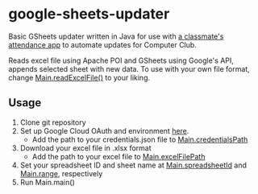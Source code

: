 # google-sheets-updater

Basic GSheets updater written in Java for use with [a classmate's attendance app](https://bepresent.app/) to automate updates for Computer Club.

Reads excel file using Apache POI and GSheets using Google's API, appends selected sheet with new data.
To use with your own file format, change [Main.readExcelFile()](https://github.com/phanticx/google-sheets-updater/blob/main/src/main/java/com/phanticx/Main.java#L47) to your liking. 

## Usage
1. Clone git repository
2. Set up Google Cloud OAuth and environment [here](https://developers.google.com/sheets/api/quickstart/java).
    * Add the path to your credentials.json file to [Main.credentialsPath](https://github.com/phanticx/google-sheets-updater/blob/main/src/main/java/com/phanticx/Main.java#L32)
3. Download your excel file in .xlsx format
    * Add the path to your excel file to [Main.excelFilePath](https://github.com/phanticx/google-sheets-updater/blob/main/src/main/java/com/phanticx/Main.java#L33)
4. Set your spreadsheet ID and sheet name at [Main.spreadsheetId](https://github.com/phanticx/google-sheets-updater/blob/main/src/main/java/com/phanticx/Main.java#L35) and [Main.range](https://github.com/phanticx/google-sheets-updater/blob/main/src/main/java/com/phanticx/Main.java#L36), respectively
5. Run Main.main()

